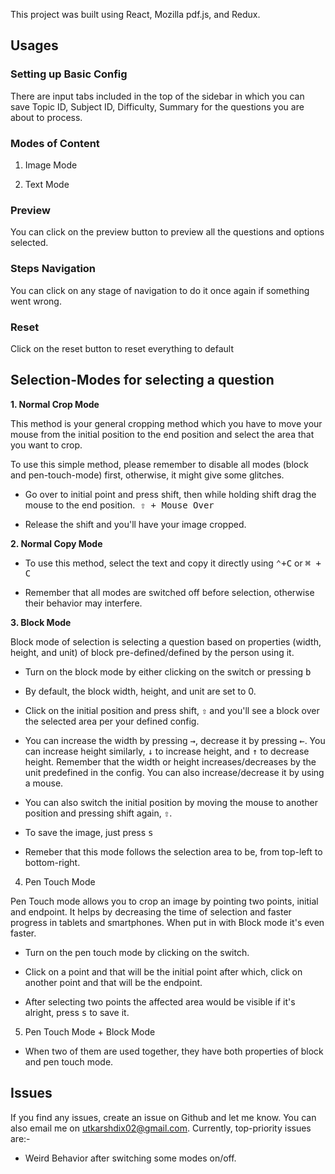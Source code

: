

This project was built using React, Mozilla pdf.js, and Redux.

  

##  Usages

  

###  Setting up Basic Config

There are input tabs included in the top of the sidebar in which you can save Topic ID, Subject ID, Difficulty, Summary for the questions you are about to process.

  

###  Modes of Content

  

1. Image Mode

2. Text Mode

###  Preview

You can click on the preview button to preview all the questions and options selected.

  

###  Steps Navigation

You can click on any stage of navigation to do it once again if something went wrong.

  

###  Reset

Click on the reset button to reset everything to default

  
  

##  Selection-Modes for selecting a question

  

**1. Normal Crop Mode**

This method is your general cropping method which you have to move your mouse from the initial position to the end position and select the area that you want to crop.

To use this simple method, please remember to disable all modes (block and pen-touch-mode) first, otherwise, it might give some glitches.

  

* Go over to initial point and press shift, then while holding shift drag the mouse to the end position.<kbd> ⇧ + Mouse Over</kbd>

* Release the shift and you'll have your image cropped.


**2. Normal Copy Mode**

* To use this method, select the text and copy it directly using <kbd>⌃+C</kbd> or <kbd>⌘ + C</kbd>

* Remember that all modes are switched off before selection, otherwise their behavior may interfere.

  
**3. Block Mode**

Block mode of selection is selecting a question based on properties (width, height, and unit) of block pre-defined/defined by the person using it.

  

* Turn on the block mode by either clicking on the switch or pressing <kbd>b</kbd>

* By default, the block width, height, and unit are set to 0.

* Click on the initial position and press shift, <kbd>⇧</kbd> and you'll see a block over the selected area per your defined config.

* You can increase the width by pressing <kbd>→</kbd>, decrease it by pressing <kbd>←</kbd>. You can increase height similarly, <kbd>↓</kbd> to increase height, and <kbd>↑</kbd> to decrease height. Remember that the width or height increases/decreases by the unit predefined in the config. You can also increase/decrease it by using a mouse.

* You can also switch the initial position by moving the mouse to another position and pressing shift again, <kbd>⇧</kbd>.

* To save the image, just press <kbd>s</kbd>

* Remeber that this mode follows the selection area to be, from top-left to bottom-right.

  

4. Pen Touch Mode

Pen Touch mode allows you to crop an image by pointing two points, initial and endpoint. It helps by decreasing the time of selection and faster progress in tablets and smartphones. When put in with Block mode it's even faster.

  

* Turn on the pen touch mode by clicking on the switch.

* Click on a point and that will be the initial point after which, click on another point and that will be the endpoint.

* After selecting two points the affected area would be visible if it's alright, press <kbd>s</kbd> to save it.

  

5. Pen Touch Mode + Block Mode

* When two of them are used together, they have both properties of block and pen touch mode.

 

##  Issues

If you find any issues, create an issue on Github and let me know. You can also email me on utkarshdix02@gmail.com. Currently, top-priority issues are:-

* Weird Behavior after switching some modes on/off.